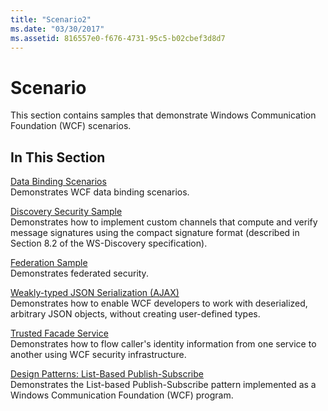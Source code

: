```yaml
---
title: "Scenario2"
ms.date: "03/30/2017"
ms.assetid: 816557e0-f676-4731-95c5-b02cbef3d8d7
---
```

# Scenario
This section contains samples that demonstrate Windows Communication Foundation (WCF) scenarios.  
  
## In This Section  
 [Data Binding Scenarios](data-binding-scenarios.md)  
 Demonstrates WCF data binding scenarios.  
  
 [Discovery Security Sample](discovery-security-sample.md)  
 Demonstrates how to implement custom channels that compute and verify message signatures using the compact signature format (described in Section 8.2 of the WS-Discovery specification).  
  
 [Federation Sample](federation-sample.md)  
 Demonstrates federated security.  
  
 [Weakly-typed JSON Serialization (AJAX)](weakly-typed-json-serialization-sample.md)  
 Demonstrates how to enable WCF developers to work with deserialized, arbitrary JSON objects, without creating user-defined types.  
  
 [Trusted Facade Service](trusted-facade-service.md)  
 Demonstrates how to flow caller's identity information from one service to another using WCF security infrastructure.  
  
 [Design Patterns: List-Based Publish-Subscribe](design-patterns-list-based-publish-subscribe.md)  
 Demonstrates the List-based Publish-Subscribe pattern implemented as a Windows Communication Foundation (WCF) program.
